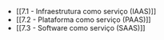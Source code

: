 - [[7.1 - Infraestrutura como serviço (IAAS)]]
- [[7.2 - Plataforma como serviço (PAAS)]]
- [[7.3 - Software como serviço (SAAS)]]


